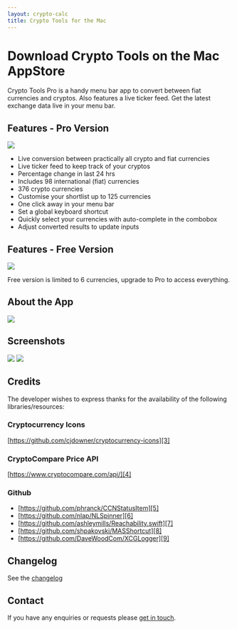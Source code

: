 ```yaml
---
layout: crypto-calc
title: Crypto Tools for the Mac
---
```

# Download Crypto Tools on the Mac AppStore
Crypto Tools Pro is a handy menu bar app to convert between fiat currencies and cryptos.  Also features a live ticker feed.  Get the latest exchange data live in your menu bar.

## Features - Pro Version
[![][image-1]][1]

- Live conversion between practically all crypto and fiat currencies
- Live ticker feed to keep track of your cryptos
- Percentage change in last 24 hrs
- Includes 98 international (fiat) currencies
- 376 crypto currencies
- Customise your shortlist up to 125 currencies
- One click away in your menu bar
- Set a global keyboard shortcut
- Quickly select your currencies with auto-complete in the combobox
- Adjust converted results to update inputs

## Features - Free Version
[![][image-2]][2]

Free version is limited to 6 currencies, upgrade to Pro to access everything.

## About the App
![][image-3]

## Screenshots
![][image-4]
![][image-5]

## Credits
The developer wishes to express thanks for the availability of the following libraries/resources:

### Cryptocurrency Icons
[https://github.com/cjdowner/cryptocurrency-icons][3]

### CryptoCompare Price API
[https://www.cryptocompare.com/api/][4]

### Github
- [https://github.com/phranck/CCNStatusItem][5]
- [https://github.com/nlap/NLSpinner][6]
- [https://github.com/ashleymills/Reachability.swift][7]
- [https://github.com/shpakovski/MASShortcut][8]
- [https://github.com/DaveWoodCom/XCGLogger][9]

## Changelog
See the [changelog][10]

## Contact
If you have any enquiries or requests please [get in touch][11].

[1]:	https://geo.itunes.apple.com/us/app/crypto-calculator-pro/id1356754071?mt=12
[2]:	https://geo.itunes.apple.com/us/app/crypto-calculator/id1345035239?mt=12
[3]:	https://github.com/cjdowner/cryptocurrency-icons
[4]:	https://www.cryptocompare.com/api/
[5]:	https://github.com/phranck/CCNStatusItem
[6]:	https://github.com/nlap/NLSpinner
[7]:	https://github.com/ashleymills/Reachability.swift
[8]:	https://github.com/shpakovski/MASShortcut
[9]:	https://github.com/DaveWoodCom/XCGLogger
[10]:	Crypto%20Tools%20Changelog
[11]:	mailto:support@seagullsystems.com

[image-1]:	images/Download_on_the_Mac_App_Store_Badge_US-UK_165x40.svg
[image-2]:	images/Download_on_the_Mac_App_Store_Badge_US-UK_165x40.svg
[image-3]:	images/icon_512x512.png
[image-4]:	images/crypto-currency-1.png
[image-5]:	images/crypto-currency-4.png